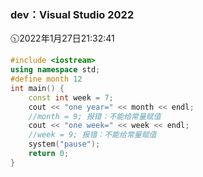 ### dev：Visual Studio 2022
🕥2022年1月27日21:32:41
```C++
#include <iostream>
using namespace std;
#define month 12
int main() {
	const int week = 7;
	cout << "one year=" << month << endl;
	//month = 9; 报错：不能给常量赋值
	cout << "one week=" << week << endl;
	//week = 9; 报错：不能给常量赋值
	system("pause");
	return 0;
}
```
